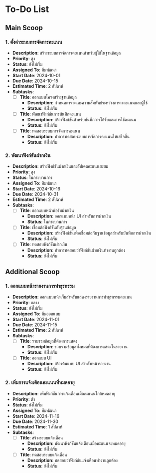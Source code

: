 # To-Do List

## Main Scoop

### 1. ตั้งค่าระบบการจัดการคะแนน
- **Description**: สร้างระบบการจัดการคะแนนสำหรับผู้ใช้ในฐานข้อมูล
- **Priority**: สูง
- **Status**: ยังไม่เริ่ม
- **Assigned To**: ทีมพัฒนา
- **Start Date**: 2024-10-01
- **Due Date**: 2024-10-15
- **Estimated Time**: 2 สัปดาห์
- **Subtasks**:
  - [ ] **Title**: ออกแบบโครงสร้างฐานข้อมูล
    - **Description**: กำหนดตารางและความสัมพันธ์ระหว่างตารางคะแนนและผู้ใช้
    - **Status**: ยังไม่เริ่ม
  - [ ] **Title**: พัฒนาฟังก์ชันการบันทึกคะแนน
    - **Description**: สร้างฟังก์ชันสำหรับบันทึกการได้รับและการใช้คะแนน
    - **Status**: ยังไม่เริ่ม
  - [ ] **Title**: ทดสอบระบบการจัดการคะแนน
    - **Description**: ทำการทดสอบระบบการจัดการคะแนนให้เสร็จสิ้น
    - **Status**: ยังไม่เริ่ม

### 2. พัฒนาฟังก์ชันฝากเงิน
- **Description**: สร้างฟังก์ชันฝากเงินและอัปเดตคะแนนสะสม
- **Priority**: สูง
- **Status**: ในกระบวนการ
- **Assigned To**: ทีมพัฒนา
- **Start Date**: 2024-10-16
- **Due Date**: 2024-10-31
- **Estimated Time**: 2 สัปดาห์
- **Subtasks**:
  - [ ] **Title**: ออกแบบหน้าฟอร์มฝากเงิน
    - **Description**: ออกแบบหน้า UI สำหรับการฝากเงิน
    - **Status**: ในกระบวนการ
  - [ ] **Title**: เชื่อมต่อฟังก์ชันกับฐานข้อมูล
    - **Description**: สร้างฟังก์ชันเพื่อเชื่อมต่อกับฐานข้อมูลสำหรับบันทึกการฝากเงิน
    - **Status**: ยังไม่เริ่ม
  - [ ] **Title**: ทดสอบฟังก์ชันฝากเงิน
    - **Description**: ทำการทดสอบว่าฟังก์ชันฝากเงินทำงานถูกต้อง
    - **Status**: ยังไม่เริ่ม

## Additional Scoop

### 1. ออกแบบหน้ารายงานการทำธุรกรรม
- **Description**: ออกแบบหน้าเว็บสำหรับแสดงรายงานการทำธุรกรรมคะแนน
- **Priority**: กลาง
- **Status**: ยังไม่เริ่ม
- **Assigned To**: ทีมออกแบบ
- **Start Date**: 2024-11-01
- **Due Date**: 2024-11-15
- **Estimated Time**: 2 สัปดาห์
- **Subtasks**:
  - [ ] **Title**: รวบรวมข้อมูลที่ต้องการแสดง
    - **Description**: รวบรวมข้อมูลทั้งหมดที่ต้องการแสดงในรายงาน
    - **Status**: ยังไม่เริ่ม
  - [ ] **Title**: ออกแบบ UI
    - **Description**: สร้างต้นแบบ UI สำหรับหน้ารายงาน
    - **Status**: ยังไม่เริ่ม

### 2. เพิ่มการแจ้งเตือนคะแนนที่หมดอายุ
- **Description**: เพิ่มฟังก์ชันการแจ้งเตือนเมื่อคะแนนใกล้หมดอายุ
- **Priority**: ต่ำ
- **Status**: ยังไม่เริ่ม
- **Assigned To**: ทีมพัฒนา
- **Start Date**: 2024-11-16
- **Due Date**: 2024-11-30
- **Estimated Time**: 1 สัปดาห์
- **Subtasks**:
  - [ ] **Title**: สร้างระบบแจ้งเตือน
    - **Description**: พัฒนาฟังก์ชันแจ้งเตือนเมื่อคะแนนจะหมดอายุ
    - **Status**: ยังไม่เริ่ม
  - [ ] **Title**: ทดสอบระบบแจ้งเตือน
    - **Description**: ทดสอบว่าฟังก์ชันแจ้งเตือนทำงานถูกต้อง
    - **Status**: ยังไม่เริ่ม

